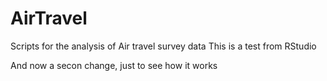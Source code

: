 # AirTravel
Scripts for the analysis of Air travel survey data 
This is a test from RStudio

And now a secon change, just to see how it works